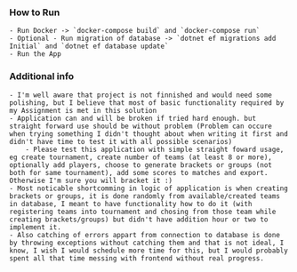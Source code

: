 ### How to Run 
	- Run Docker -> `docker-compose build` and `docker-compose run`
	- Optional - Run migration of database -> `dotnet ef migrations add Initial` and `dotnet ef database update`
	- Run the App

### Additional info
	- I'm well aware that project is not finnished and would need some polishing, but I believe that most of basic functionality required by my Assignment is met in this solution
	- Application can and will be broken if tried hard enough. but straight forward use should be without problem (Problem can occure when trying something I didn't thought about when writing it first and didn't have time to test it with all possible scenarios)
		- Please test this application with simple straight foward usage, eg create tournament, create number of teams (at least 8 or more), optionally add players, choose to generate brackets or groups (not both for same tournament), add some scores to matches and export. Otherwise I'm sure you will bracket it :)
	- Most noticable shortcomming in logic of application is when creating brackets or groups, it is done randomly from available/created teams in database, I meant to have functionality how to do it (with registering teams into tournament and chosing from those team while creating brackets/groups) but didn't have addition hour or two to implement it.
	- Also catching of errors appart from connection to database is done by throwing exceptions without catching them and that is not ideal, I know, I wish I would schedule more time for this, but I would probably spent all that time messing with frontend without real progress.